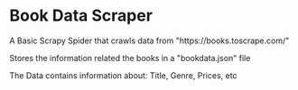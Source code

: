 <h1>Book Data Scraper</h1>
<p>A Basic Scrapy Spider that crawls data from "https://books.toscrape.com/" </p>
<p>Stores the information related the books in a "bookdata.json" file</p>
<p>The Data contains information about:
Title,
Genre,
Prices,
etc</p>
